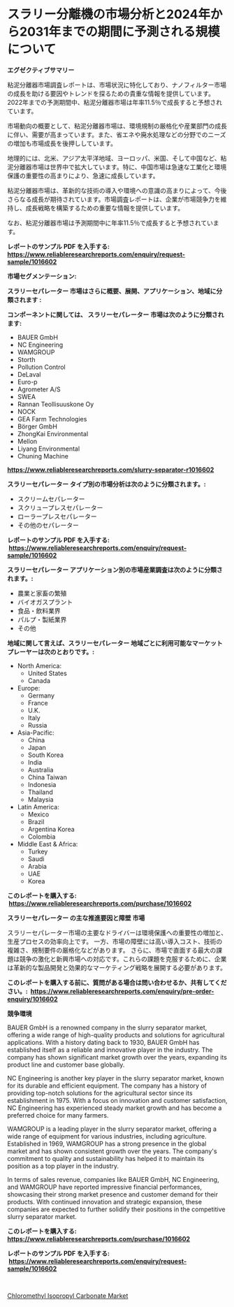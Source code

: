 <p><h1>スラリー分離機の市場分析と2024年から2031年までの期間に予測される規模について</h1></p><p><strong>エグゼクティブサマリー</strong></p>
<p><p>粘泥分離器市場調査レポートは、市場状況に特化しており、ナノフィルター市場の成長を助ける要因やトレンドを探るための貴重な情報を提供しています。2022年までの予測期間中、粘泥分離器市場は年率11.5％で成長すると予想されています。</p><p>市場動向の概要として、粘泥分離器市場は、環境規制の厳格化や産業部門の成長に伴い、需要が高まっています。また、省エネや廃水処理などの分野でのニーズの増加も市場成長を後押ししています。</p><p>地理的には、北米、アジア太平洋地域、ヨーロッパ、米国、そして中国など、粘泥分離器市場は世界中で拡大しています。特に、中国市場は急速な工業化と環境保護の重要性の高まりにより、急速に成長しています。</p><p>粘泥分離器市場は、革新的な技術の導入や環境への意識の高まりによって、今後さらなる成長が期待されています。市場調査レポートは、企業が市場競争力を維持し、成長戦略を構築するための重要な情報を提供しています。</p><p>なお、粘泥分離器市場は予測期間中に年率11.5％で成長すると予想されています。</p></p>
<p><strong>レポートのサンプル PDF を入手する: <a href="https://www.reliableresearchreports.com/enquiry/request-sample/1016602">https://www.reliableresearchreports.com/enquiry/request-sample/1016602</a></strong></p>
<p><strong>市場セグメンテーション:</strong></p>
<p><strong> スラリーセパレーター 市場はさらに概要、展開、アプリケーション、地域に分類されます :</strong></p>
<p><strong>コンポーネントに関しては、 スラリーセパレーター 市場は次のように分類されます: &nbsp;</strong></p>
<p><ul><li>BAUER GmbH</li><li>NC Engineering</li><li>WAMGROUP</li><li>Storth</li><li>Pollution Control</li><li>DeLaval</li><li>Euro-p</li><li>Agrometer A/S</li><li>SWEA</li><li>Rannan Teollisuuskone Oy</li><li>NOCK</li><li>GEA Farm Technologies</li><li>Börger GmbH</li><li>ZhongKai Environmental</li><li>Mellon</li><li>Liyang Environmental</li><li>Chuning Machine</li></ul></p>
<p><strong><a href="https://www.reliableresearchreports.com/slurry-separator-r1016602">https://www.reliableresearchreports.com/slurry-separator-r1016602</a></strong></p>
<p><strong> スラリーセパレーター タイプ別の市場分析は次のように分類されます。:</strong></p>
<p><ul><li>スクリームセパレーター</li><li>スクリュープレスセパレーター</li><li>ローラープレスセパレーター</li><li>その他のセパレーター</li></ul></p>
<p><strong>レポートのサンプル PDF を入手する: &nbsp;<a href="https://www.reliableresearchreports.com/enquiry/request-sample/1016602">https://www.reliableresearchreports.com/enquiry/request-sample/1016602</a></strong></p>
<p><strong> スラリーセパレーター アプリケーション別の市場産業調査は次のように分類されます。:</strong></p>
<p><ul><li>農業と家畜の繁殖</li><li>バイオガスプラント</li><li>食品・飲料業界</li><li>パルプ・製紙業界</li><li>その他</li></ul></p>
<p><strong>地域に関して言えば、スラリーセパレーター 地域ごとに利用可能なマーケットプレーヤーは次のとおりです。:</strong></p>
<p><ul>
    <li>
        North America:
        <ul>
            <li>United States</li>
            <li>Canada</li>
        </ul>
    </li>
    <li>
        Europe:
        <ul>
            <li>Germany</li>
            <li>France</li>
            <li>U.K.</li>
            <li>Italy</li>
            <li>Russia</li>
        </ul>
    </li>
    <li>
        Asia-Pacific:
        <ul>
            <li>China</li>
            <li>Japan</li>
            <li>South Korea</li>
            <li>India</li>
            <li>Australia</li>
            <li>China Taiwan</li>
            <li>Indonesia</li>
            <li>Thailand</li>
            <li>Malaysia</li>
        </ul>
    </li>
    <li>
        Latin America:
        <ul>
            <li>Mexico</li>
            <li>Brazil</li>
            <li>Argentina Korea</li>
            <li>Colombia</li>
        </ul>
    </li>
    <li>
        Middle East & Africa:
        <ul>
            <li>Turkey</li>
            <li>Saudi</li>
            <li>Arabia</li>
            <li>UAE</li>
            <li>Korea</li>
        </ul>
    </li>
    </ul></p>
<p><strong>このレポートを購入する: &nbsp;<a href="https://www.reliableresearchreports.com/purchase/1016602">https://www.reliableresearchreports.com/purchase/1016602</a></strong></p>
<p><strong>スラリーセパレーター の主な推進要因と障壁 市場</strong></p>
<p><p>スラリーセパレーター市場の主要なドライバーは環境保護への重要性の増加と、生産プロセスの効率向上です。 一方、市場の障壁には高い導入コスト、技術の複雑さ、規制要件の厳格化などがあります。 さらに、市場で直面する最大の課題は競争の激化と新興市場への対応です。これらの課題を克服するために、企業は革新的な製品開発と効果的なマーケティング戦略を展開する必要があります。</p></p>
<p><strong>このレポートを購入する前に、質問がある場合は問い合わせるか、共有してください。:&nbsp; <a href="https://www.reliableresearchreports.com/enquiry/pre-order-enquiry/1016602">https://www.reliableresearchreports.com/enquiry/pre-order-enquiry/1016602</a></strong></p>
<p><strong>競争環境</strong></p>
<p><p>BAUER GmbH is a renowned company in the slurry separator market, offering a wide range of high-quality products and solutions for agricultural applications. With a history dating back to 1930, BAUER GmbH has established itself as a reliable and innovative player in the industry. The company has shown significant market growth over the years, expanding its product line and customer base globally.</p><p>NC Engineering is another key player in the slurry separator market, known for its durable and efficient equipment. The company has a history of providing top-notch solutions for the agricultural sector since its establishment in 1975. With a focus on innovation and customer satisfaction, NC Engineering has experienced steady market growth and has become a preferred choice for many farmers.</p><p>WAMGROUP is a leading player in the slurry separator market, offering a wide range of equipment for various industries, including agriculture. Established in 1969, WAMGROUP has a strong presence in the global market and has shown consistent growth over the years. The company's commitment to quality and sustainability has helped it to maintain its position as a top player in the industry.</p><p>In terms of sales revenue, companies like BAUER GmbH, NC Engineering, and WAMGROUP have reported impressive financial performances, showcasing their strong market presence and customer demand for their products. With continued innovation and strategic expansion, these companies are expected to further solidify their positions in the competitive slurry separator market.</p></p>
<p><strong>このレポートを購入する: &nbsp; <a href="https://www.reliableresearchreports.com/purchase/1016602">https://www.reliableresearchreports.com/purchase/1016602</a></strong></p>
<p><strong>レポートのサンプル PDF を入手する: &nbsp;<a href="https://www.reliableresearchreports.com/enquiry/request-sample/1016602">https://www.reliableresearchreports.com/enquiry/request-sample/1016602</a></strong><strong></strong></p>
<p>&nbsp;</p>
<p><p><a href="https://full-wildebeest-80b.notion.site/Chloromethyl-Isopropyl-Carbonate-Market-Size-Share-Trends-Analysis-Report-By-Application-Regiona-8136bb6fb63747b2a9c15ff12a12b2a1">Chloromethyl Isopropyl Carbonate Market</a></p></p>